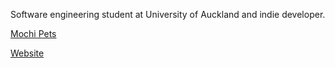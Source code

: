 Software engineering student at University of Auckland and indie developer.

[Mochi Pets](https://apps.apple.com/nz/app/mochi-pets-cute-pet-widget/id6463988125)

[Website](https://dillonmok.com)
